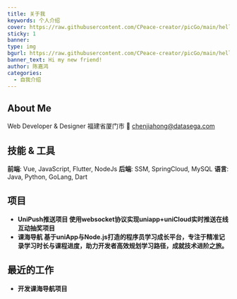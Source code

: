 ```yaml
---
title: 关于我
keywords: 个人介绍
cover: https://raw.githubusercontent.com/CPeace-creator/picGo/main/hello.png
sticky: 1
banner:
type: img
bgurl: https://raw.githubusercontent.com/CPeace-creator/picGo/main/hello.png
banner_text: Hi my new friend!
author: 陈嘉鸿
categories:
  - 自我介绍
---
```

## About Me
Web Developer & Designer
福建省厦门市
📧 chenjiahong@datasega.com

## 技能 & 工具

**前端**: Vue, JavaScript, Flutter, NodeJs
**后端**: SSM, SpringCloud, MySQL
**语言**: Java, Python, GoLang, Dart

## 项目

- **UniPush推送项目 使用websocket协议实现uniapp+uniCloud实时推送在线互动抽奖项目**
- **课海导航 基于uniApp与Node.js打造的程序员学习成长平台，专注于精准记录学习时长与课程进度，助力开发者高效规划学习路径，成就技术进阶之旅。**

## 最近的工作

- **开发课海导航项目**
